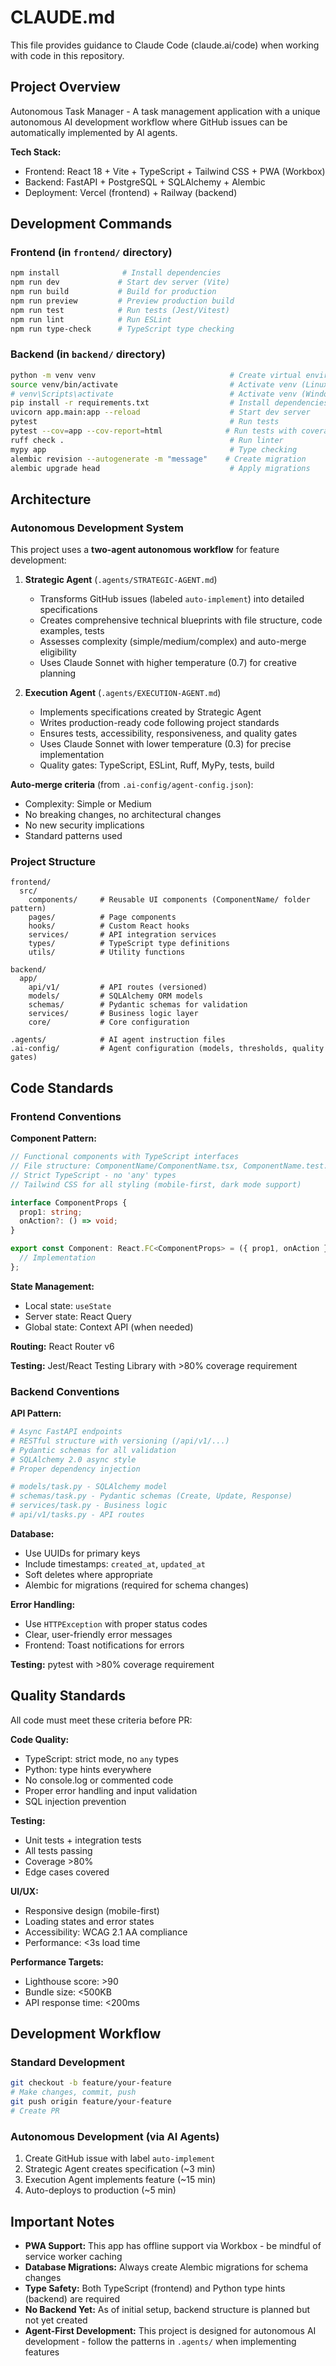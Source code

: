 # CLAUDE.md

This file provides guidance to Claude Code (claude.ai/code) when working with code in this repository.

## Project Overview

Autonomous Task Manager - A task management application with a unique autonomous AI development workflow where GitHub issues can be automatically implemented by AI agents.

**Tech Stack:**
- Frontend: React 18 + Vite + TypeScript + Tailwind CSS + PWA (Workbox)
- Backend: FastAPI + PostgreSQL + SQLAlchemy + Alembic
- Deployment: Vercel (frontend) + Railway (backend)

## Development Commands

### Frontend (in `frontend/` directory)
```bash
npm install              # Install dependencies
npm run dev             # Start dev server (Vite)
npm run build           # Build for production
npm run preview         # Preview production build
npm run test            # Run tests (Jest/Vitest)
npm run lint            # Run ESLint
npm run type-check      # TypeScript type checking
```

### Backend (in `backend/` directory)
```bash
python -m venv venv                              # Create virtual environment
source venv/bin/activate                         # Activate venv (Linux/Mac)
# venv\Scripts\activate                          # Activate venv (Windows)
pip install -r requirements.txt                  # Install dependencies
uvicorn app.main:app --reload                    # Start dev server
pytest                                           # Run tests
pytest --cov=app --cov-report=html              # Run tests with coverage
ruff check .                                     # Run linter
mypy app                                         # Type checking
alembic revision --autogenerate -m "message"    # Create migration
alembic upgrade head                             # Apply migrations
```

## Architecture

### Autonomous Development System

This project uses a **two-agent autonomous workflow** for feature development:

1. **Strategic Agent** (`.agents/STRATEGIC-AGENT.md`)
   - Transforms GitHub issues (labeled `auto-implement`) into detailed specifications
   - Creates comprehensive technical blueprints with file structure, code examples, tests
   - Assesses complexity (simple/medium/complex) and auto-merge eligibility
   - Uses Claude Sonnet with higher temperature (0.7) for creative planning

2. **Execution Agent** (`.agents/EXECUTION-AGENT.md`)
   - Implements specifications created by Strategic Agent
   - Writes production-ready code following project standards
   - Ensures tests, accessibility, responsiveness, and quality gates
   - Uses Claude Sonnet with lower temperature (0.3) for precise implementation
   - Quality gates: TypeScript, ESLint, Ruff, MyPy, tests, build

**Auto-merge criteria** (from `.ai-config/agent-config.json`):
- Complexity: Simple or Medium
- No breaking changes, no architectural changes
- No new security implications
- Standard patterns used

### Project Structure

```
frontend/
  src/
    components/     # Reusable UI components (ComponentName/ folder pattern)
    pages/          # Page components
    hooks/          # Custom React hooks
    services/       # API integration services
    types/          # TypeScript type definitions
    utils/          # Utility functions

backend/
  app/
    api/v1/         # API routes (versioned)
    models/         # SQLAlchemy ORM models
    schemas/        # Pydantic schemas for validation
    services/       # Business logic layer
    core/           # Core configuration

.agents/            # AI agent instruction files
.ai-config/         # Agent configuration (models, thresholds, quality gates)
```

## Code Standards

### Frontend Conventions

**Component Pattern:**
```typescript
// Functional components with TypeScript interfaces
// File structure: ComponentName/ComponentName.tsx, ComponentName.test.tsx, index.ts
// Strict TypeScript - no 'any' types
// Tailwind CSS for all styling (mobile-first, dark mode support)

interface ComponentProps {
  prop1: string;
  onAction?: () => void;
}

export const Component: React.FC<ComponentProps> = ({ prop1, onAction }) => {
  // Implementation
};
```

**State Management:**
- Local state: `useState`
- Server state: React Query
- Global state: Context API (when needed)

**Routing:** React Router v6

**Testing:** Jest/React Testing Library with >80% coverage requirement

### Backend Conventions

**API Pattern:**
```python
# Async FastAPI endpoints
# RESTful structure with versioning (/api/v1/...)
# Pydantic schemas for all validation
# SQLAlchemy 2.0 async style
# Proper dependency injection

# models/task.py - SQLAlchemy model
# schemas/task.py - Pydantic schemas (Create, Update, Response)
# services/task.py - Business logic
# api/v1/tasks.py - API routes
```

**Database:**
- Use UUIDs for primary keys
- Include timestamps: `created_at`, `updated_at`
- Soft deletes where appropriate
- Alembic for migrations (required for schema changes)

**Error Handling:**
- Use `HTTPException` with proper status codes
- Clear, user-friendly error messages
- Frontend: Toast notifications for errors

**Testing:** pytest with >80% coverage requirement

## Quality Standards

All code must meet these criteria before PR:

**Code Quality:**
- TypeScript: strict mode, no `any` types
- Python: type hints everywhere
- No console.log or commented code
- Proper error handling and input validation
- SQL injection prevention

**Testing:**
- Unit tests + integration tests
- All tests passing
- Coverage >80%
- Edge cases covered

**UI/UX:**
- Responsive design (mobile-first)
- Loading states and error states
- Accessibility: WCAG 2.1 AA compliance
- Performance: <3s load time

**Performance Targets:**
- Lighthouse score: >90
- Bundle size: <500KB
- API response time: <200ms

## Development Workflow

### Standard Development
```bash
git checkout -b feature/your-feature
# Make changes, commit, push
git push origin feature/your-feature
# Create PR
```

### Autonomous Development (via AI Agents)
1. Create GitHub issue with label `auto-implement`
2. Strategic Agent creates specification (~3 min)
3. Execution Agent implements feature (~15 min)
4. Auto-deploys to production (~5 min)

## Important Notes

- **PWA Support:** This app has offline support via Workbox - be mindful of service worker caching
- **Database Migrations:** Always create Alembic migrations for schema changes
- **Type Safety:** Both TypeScript (frontend) and Python type hints (backend) are required
- **No Backend Yet:** As of initial setup, backend structure is planned but not yet created
- **Agent-First Development:** This project is designed for autonomous AI development - follow the patterns in `.agents/` when implementing features
